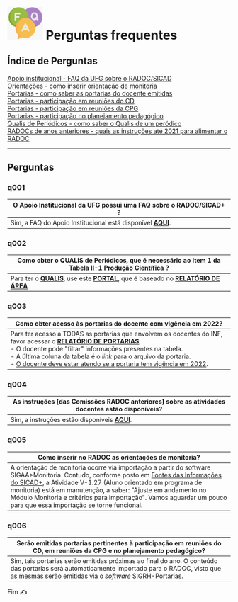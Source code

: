 # <img src="../media/icon-faq.jpg" width="80"> Perguntas frequentes

## Índice de Perguntas

<a href="#q001">Apoio institucional - FAQ da UFG sobre o RADOC/SICAD</a><br/>
<a href="#q005">Orientações - como inserir orientação de monitoria</a><br/>
<a href="#q003">Portarias - como saber as portarias do docente emitidas</a><br/>
<a href="#q006">Portarias - participação em reuniões do CD</a><br/>
<a href="#q006">Portarias - participação em reuniões da CPG</a><br/>
<a href="#q006">Portarias - participação no planejamento pedagógico</a><br/>
<a href="#q002">Qualis de Periódicos - como saber o Qualis de um peródico</a><br/>
<a href="#q004">RADOCs de anos anteriores - quais as instruções até 2021 para alimentar o RADOC</a><br/>

---
## Perguntas

### q001
|O Apoio Institucional da UFG possui uma FAQ sobre o RADOC/SICAD+ ?|
|-|
|Sim, a FAQ do Apoio Institucional está disponível  [<ins>**AQUI**</ins>](https://cercomp.ufg.br/p/41772-faq-perguntas-frequentes-sicad).|
### q002
|Como obter o QUALIS de Periódicos, que é necessário ao **Item 1** da <ins>Tabela II-1 Produção Científica</ins> ?|
|-|
|Para ter o <ins><b>QUALIS</b></ins>, use este [<ins><b>PORTAL</b></ins>]( https://ppgcc.github.io/discentesPPGCC/pt-BR/qualis/), que é baseado no [<ins><b>RELATÓRIO DE ÁREA</b></ins>]( https://www.gov.br/capes/pt-br/centrais-de-conteudo/documentos/avaliacao/qualis_periodico_eventos_cientifico_Ciencia_Computacao.pdf).|
### q003
|Como obter acesso às portarias do docente com vigência em 2022</ins>?|
|-|
|Para ter acesso a TODAS as portarias que envolvem os docentes do INF, favor acessar o [<ins><b>RELATÓRIO DE PORTARIAS</b></ins>](https://www.inf.ufg.br/p/43568-relatorio-de-emissao-de-portarias):<br>- O docente pode "filtar" informações presentes na tabela.<br>- A última coluna da tabela é o _link_ para o arquivo da portaria.<br>- <ins>O docente deve estar atendo se a portaria tem vigência em 2022</ins>.|
### q004
|As instruções [das Comissões RADOC anteriores] sobre as atividades docentes estão disponíveis?|
|-|
|Sim, a instruções estão disponíveis [<ins>**AQUI**</ins>](https://docs.google.com/spreadsheets/d/1r7R49SosuoSZuDxSHp_M1s5jyZYC9O7KnHdICywnbtQ/edit?usp=drive_web&ouid=105036038655527034429).|
### q005
|Como inserir no RADOC as orientações de monitoria?|
|-|
|A orientação de monitoria ocorre via importação a partir do software SIGAA>Monitoria. Contudo, conforme posto em [Fontes das Informações do SICAD+](https://cercomp.ufg.br/p/mapeamento-sicad), a Atividade V-1.27 (Aluno orientado em programa de monitoria) está em manutenção, a  saber: "Ajuste em andamento no Módulo Monitoria e critérios para importação". Vamos aguardar um pouco para que essa importação se torne funcional.|
### q006
|Serão emitidas portarias pertinentes à participação em reuniões do CD, em reuniões da CPG e no planejamento pedagógico?|
|-|
|Sim, tais portarias serão emitidas próximas ao final do ano. O conteúdo das portarias será automaticamente importado para o RADOC, visto que as mesmas serão emitidas via o _software_ SIGRH-Portarias.|

Fim &#9997;
